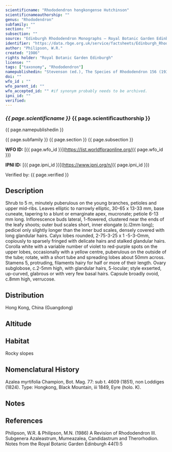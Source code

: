 ```yaml
---
scientificname: "Rhododendron hongkongense Hutchinson"
scientificnameauthorship: ""
genus: "Rhododendron"
subfamily: ""
section: ""
subsection: ""
source: "Edinburgh Rhododendron Monographs – Royal Botanic Garden Edinburgh"
identifier: "https://data.rbge.org.uk/service/factsheets/Edinburgh_Rhododendron_Monographs.xhtml"
author: "Philipson, W.R."
created: "1986"
rights holder: "Royal Botanic Garden Edinburgh"
license: ""
tags: ["taxonomy", "Rhododendron"]
namepublishedin: "Stevenson (ed.), The Species of Rhododendron 156 (1930)."
doi: ""
wfo_id : ""
wfo_parent_id: ""
wfo_accepted_id: "" #if synonym probably needs to be archived.                      
ipni_id: ""
verified:
---
```

### _{{ page.scientificname }}_ {{ page.scientificauthorship }}
 {{ page.namepublishedin }}

{{ page.subfamily }} {{ page.section }} {{ page.subsection }}

**WFO ID:** [{{ page.wfo_id }}](https://list.worldfloraonline.org/{{ page.wfo_id }})

**IPNI ID:** [{{ page.ipni_id }}](https://www.ipni.org/n/{{ page.ipni_id }})

Verified by: {{ page.verified }}



## Description
Shrub to 5 m, minutely puberulous on the young branches, petioles and upper mid-ribs. Leaves elliptic to narrowly elliptic, 30-65 x 13-33 mm, base cuneate, tapering to a blunt or emarginate apex, mucronate; petiole 6-13 mm long. Inflorescence buds lateral, 1-flowered, clustered near the ends of the leafy shoots; outer bud scales short, inner elongate (c.l2mm long); pedicel only slightly longer than the inner bud scales, densely covered with long glandular hairs. Calyx lobes rounded, 2-75-3-25 x 1 -5-3-Omm, copiously to sparsely fringed with delicate hairs and stalked glandular hairs. Corolla white with a variable number of violet to red-purple spots on the upper lobes, occasionally with a yellow centre, puberulous on the outside of the tube; rotate, with a short tube and spreading lobes about 50mm across. Stamens 5, protruding, filaments hairy for half or more of their length. Ovary subglobose, c.2-5mm high, with glandular hairs, 5-locular; style exserted, up-curved, glabrous or with very few basal hairs. Capsule broadly ovoid, c.8mm high, verrucose.

## Distribution
Hong Kong, China (Guangdong)

## Altitude


## Habitat
Rocky slopes

## Nomenclatural History
Azalea myrtifolia Champion, Bot. Mag. 77: sub t. 4609 (1851), non Loddiges (1824). Type: Hongkong, Black Mountain, iii 1849, Eyre (holo. K).
                       
## Notes


## References

Philipson, W.R. & Philipson, M.N. (1986) A Revision of Rhododendron III. Subgenera Azaleastrum, Mumeazalea, Candidastrum and Therorhodion. Notes from the Royal Botanic Garden Edinburgh 44(1):5
